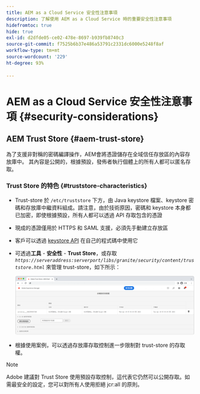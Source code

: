 ```yaml
---
title: AEM as a Cloud Service 安全性注意事項
description: 了解使用 AEM as a Cloud Service 時的重要安全性注意事項
hidefromtoc: true
hide: true
exl-id: d2dfde05-ce02-478e-8697-b939fb8740c3
source-git-commit: f7525b6b37e486a53791c2331dc6000e5248f8af
workflow-type: tm+mt
source-wordcount: '229'
ht-degree: 93%

---
```


# AEM as a Cloud Service 安全性注意事項 {#security-considerations}

## AEM Trust Store {#aem-trust-store}

為了支援非對稱的密碼編譯操作，AEM會將憑證儲存在全域信任存放區的內容存放庫中。 其內容是公開的，根據預設，發佈者執行個體上的所有人都可以匿名存取。

### Trust Store 的特色 {#truststore-characteristics}

* Trust-store 於 `/etc/truststore` 下方，由 Java keystore 檔案、keystore 密碼和存放庫中繼資料組成。請注意，由於技術原因，密碼和 keystore 本身都已加密，即使根據預設，所有人都可以透過 API 存取包含的憑證
* 現成的憑證僅用於 HTTPS 和 SAML 支援，必須先手動建立存放區
* 客戶可以透過 [keystore API](https://developer.adobe.com/experience-manager/reference-materials/6-5/javadoc/com/adobe/granite/keystore/KeyStoreService.html#getTrustStore-org.apache.sling.api.resource.ResourceResolver-) 在自己的程式碼中使用它
* 可透過&#x200B;**工具** - **安全性** - **Trust Store**，或存取 *`https://serveraddress:serverport/libs/granite/security/content/truststore.html`* 來管理 trust-store，如下所示：

  ![Trust Store 管理](/help/security/assets/global-trust-store-modified.png)

* 根據使用案例，可以透過存放庫存取控制進一步限制對 trust-store 的存取權。

>[!NOTE]
>
>Adobe 建議對 Trust Store 使用預設存取控制，這代表它仍然可以公開存取。如需最安全的設定，您可以對所有人使用拒絕 jcr:all 的原則。

<!--
Commenting out section for now as requested by Lars

## Anonymous Permission Hardening Package {#anonymous-permission-hardening-package}

For more information on the Anonymous Hardening Package, please see the [Security Checklist](https://experienceleague.adobe.com/docs/experience-manager-65/administering/security/security-checklist.html#anonymous-permission-hardening-package).
-->

